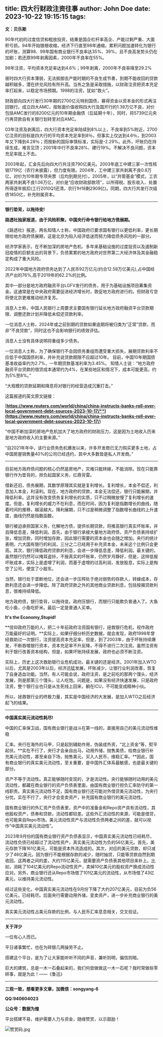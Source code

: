 title: 四大行财政注资往事
author: John Doe
date: 2023-10-22 19:15:15
tags:
---
**文：贝乐斯**<!--more-->

90年代初的过度信贷和粗放投资，结果是国企杠杆率高企、产能过剩严重、大面积亏损。94年开始银根收缩，经济下行直至98年通缩，累积问题加速转化为银行的坏账，测算98、99年国有商业银行不良率达35%、39%，且不良高发势头仍在加剧；若还原99年剥离因素，2000年不良率在55%。

98年注资，平均资本充足率达到4.6%；99年剥离，2000年不良率降至29.2%

彼时四大行资本薄弱，无法抵御去产能时期的不良生成节奏，到期不能收回的贷款越积越多，潜在挤兑风险有所升高。当务之急是采取措施，以财政注资把资本充足率打起来，以稳定市场预期。1998的注资，犹如“救火”。

财政部向四大行发行30年期的2700亿元特别国债，募得资金以资本金的形式再注回银行。成立四大AMC，按账面价值收购四大行及国开行的1.39万亿不良，对价包括AMC发行的8200亿元的10年期金融债（后延期十年），同时，将5739亿元央行再贷款自有关银行划转至对应AMC。

03年注资及剥离后，四大行资本充足率陆续到8%以上，不良率到5%附近，2700亿注资的目标是四大行的平均资本充足率到8％，但事实上仅达到4.6％，到2003年又下降到4.28％；而按新的国际审慎标准，实际是-2.29%。此外，坏账仍在持续生成，难言见顶；2001年中行不良率28%、建行19%。不解决不良问题，资本充足率就上不去。

2003年起，汇金先后向四大行共注资790亿美元。2003年底工中建三家一次性核销1719亿（农行未披露），但力度有限。2004年，工中建三家共剥离不良0.8万亿，对价为10年期专项央票（后均到期兑付）。2005年，以“共管基金”模式，工农两家共剥离不良1.06万亿，对价是“应收财政部款项”，以所得税、股东收入、处置所得逐年抵扣(工行2010Q1还清，农行1H18剩2909亿)。同期，四大行共发行次级债1850亿，补充附属资本。

---

**银行垫背，以拖待变!**

**路透社独家报道，由于风险积聚，中国央行命令银行给地方债展期。**

《路透社》报道，两名知情人士称，中国政府已要求国有银行以更低利率，更长期限给地方政府债展期，这是北京为陷入经济低迷而努力降低债务风险的一部分。

经济学家表示，在不断加深的房地产危机、多年来基础设施的过度投资以及遏制新冠疫情的巨额支出的背景下，负债累累的地方政府对世界第二大经济体及其金融稳定构成了重大风险。

2022年中国地方政府债务达到了人民币92万亿元(约合12.58万亿美元),占中国经济产出的76%,高于2019年的62.2%的比例。

其中一部分是地方政府融资平台LGFV发行的债务，用于为基础设施项目筹集资金。这通常是在中央政府需要促进经济增长时，敦促地方政府进行的。但财政亏空将使北京更难推动经济复苏。

消息人士称，中国人民银行上周要求主要国有银行延长地方政府融资平台贷款期限、调整还款计划并降低未偿还贷款利率。

一位消息人士称，2024年或之前到期的贷款如果逾期将被归类为“正常”贷款，而非“不良贷款”，同时这也不会影响银行的绩效评估。

消息人士没有具体说明将重组多少债务。

一位消息人士称，为了确保银行不会因债务重组而遭受重大损失，展期贷款利率不应低于中国国债利率，并补充说贷款期限不应超过10年。
目前，中国10年期国债基准收益率约为2.7%，一年期贷款基准利率为3.45%。
知情人士说：“地方政府融资平台贷款的借贷成本通常约为4%，在某些地区和情况下，成本可能更高，约为5%至8%。”

“大规模的贷款延期和降息将对银行的经营造成沉重打击。”

这篇报道的英文原文链接：

[**https://www.reuters.com/world/china/china-instructs-banks-roll-over-local-government-debt-sources-2023-10-17/**](https://www.reuters.com/world/china/china-instructs-banks-roll-over-local-government-debt-sources-2023-10-17/**)

“中国不断加深的房地产危机加大了地方政府的财政压力，这是因为土地收入历来是地方政府收入的主要来源。”

“自2021年年中，该行业债务危机爆发以来，许多开发商已无力购买更多土地，占中国房屋销售量40%的公司已经违约，其中大多数皆是私人开发商。”

---

目前地方政府债问题的核心仍然是房地产，灾难只能转嫁，不能消除。现在只能靠银行作为垫背的，担负起国家义务，扛鼎背雷。

借新还旧，债务展期，其数学原理其实就是复利增长。复利增长，本金不偿还，利息加入本金，利滚利。现在，地方政府的贷款，本金无法偿还，银行只能展期，并降低利率。这并没有改变债务复利增长的实质，只不过稍微放慢了复利增长的速度。但是，复利增长的威力不在利息，而在时间，因为复利是指数增长的曲线，随着时间的推移，越滚越大。降利展期，只不过是稍微调整了指数增长曲线的上升速度，曲线仍然是指数函数。

银行被迫承担国家义务，化解地方债，提供长期贷款，将推高银行真实坏账率，并且降低息差，降低利润。首先，由于银行承接大量地方政府债，资产负债表持续扩张，增加贷款，同时增加存款，因此银行需要的资本金也会随之增加。央行的统计表明，六大国有银行的利润，三分之二已经用于补充资本金，未来这个比例只会更高。其次，银行降低政府贷款的利息，会进一步降低息差，降低利润。最关键的，虽然银行仍然可以掩耳盗铃，不报真实的坏账率，仍然岁月静好，但是，这样低报坏账成本，实际上是虚增了利润，而基于虚增的过高利润，发放股息，实际上是掏空了公司，便宜了小股东。

当然，银行处于垄断地位，还会进一步压榨处于绝对弱势的存款人，转嫁成本，存款利息还会进一步降低。除了政府贷款之外的其他商业贷款利息，包括按揭贷款利息，很难持续降低。

地方政府债，银行垫背，以拖待变。政府压银行，而银行只能欺负普通人了。大鱼吃小鱼，小鱼吃虾米。最后一定是普通人买单。

**It's the Economy,Stupid!**

**信仰政府万能的人，把二十年前政府注资国有银行，拯救银行危机，视作政府万能最好的证明。**实际上，如果仔细分析历史数据，就会发现，政府1998年曾经救助过一次银行，注资提高资本充足率，但是，到了2003年，由于坏账持续爆发，不断吞噬银行资本，资本充足率不升反降，不得不进行二次注资。虽然注资有利于银行改善资本结构，但是，如果坏账持续发展，政府也必须不断注资。

实际上，历史上这次救助银行业危机成功，最关键的还是经济。2001年加入WTO以后，尤其是2003年以后，经济迅猛发展，坏账减少，让银行业利润改善，恢复了自身造血功能。当然，有人可能会说，政府注资，是之前吃的那两个馒头，经济发展，则是那第三个馒头，让人吃饱。问题是，如果没有经济快速发展，只是政府注资，整个银行业也只是从生死线上回来，躺在ICU，不可能变成精神小伙。

所以，拯救银行业的终极力量，其实是中国经济的大发展，是加入WTO之后经济起飞的结果。

---

**中国真实美元流动性耗尽!**

中国的汇率保卫战，国有商业银行是战斗在第一线的，直接用自己的美元流动性维稳

汇率。央行在海外的马甲，只是起到辅助作用，伪装成外资，“北上资金”等，熨平起伏。**实在不行了，央行才会亲自出马，动用外储，抛售美债，给商业银行补充美元流动性，甚至亲自下场，抛售美元，买入人民币，维稳汇率。**因此，国有商业银行的真实美元流动性，至关重要，是中国外汇体系最敏感，也是最关键的部分。

资产不等于流动性。真正能够随时变现的，才是流动性。央行能够随时动用的美元流动性，都藏在商业银行的资产负债表里面，由国有商业银行担负汇率防守的第一线职责。真实美元流动性不足，国有商业银行还可能对外借贷美元流动性，为央行分忧。实在不行了，央行才会变卖资产，补充国有商业银行的美元流动性。

国有商业银行的外汇资产负债表里，资产中的准备金和Repo资产具有流动性，其他股权资产，债券和贷款，流动性都较差。这些外汇流动性的来源，可能是借贷，也可能来自Repo市场。美元流动性资产与流动性负债两者之间的差，就可以视作“中国真实美元流动性”。

2023年9月份的国有商业银行资产负债表显示，中国真实美元流动性已经耗尽，流动性负债已经超过了流动性资产，真实美元流动性为负的56亿美元。首先，美元存款下降161亿美元，可能是资本外流造成的。其次，对应的美元贷款，却只减少了46亿美元，因为银行不能根据存款的减少，随时抽贷，只能等贷款自然到期收回。这两者之间的差，大约115亿美元，就需要资产负债表其他项目来补上。比如，消耗了104亿美元的Repo流动性资产，卖掉10亿美元的股权资产换成流动性应对。另外，商业银行还从Repo市场借了101亿美元的流动性，从市场借了43亿美元，以维持美元流动性。

经过这些变化，中国真实美元流动性在9月份下降了大约207亿美元，目前为负56亿美元，已经耗尽。后面央行需要动用外储，变卖资产，进一步补充商业银行的美元流动性。

真实美元流动性占美元存款的比例，与人民币汇率息息相关，交叉验证。
- - -
**关于洋少**

一位有心人而已。

平日诸事繁忙，也在为碎银几两操劳不止。

搭建这个平台，是为了让大家能听听不同的声音，兼听则明，偏信则暗。

巨大的建筑，总是一木一石叠起来的，我们何尝做做这一木一石呢？我时常做些零碎事，就是为此！——《鲁迅》

---

**三观一致，想看更多文章，加微信：songyang-6**

**QQ:940604023**

**公众号：数据为煌** 

平台搭建不易，维护需要人力与资金，随缘赞赏，以示鼓励！

![赞赏码.jpg](/images/zanshang.jpg)